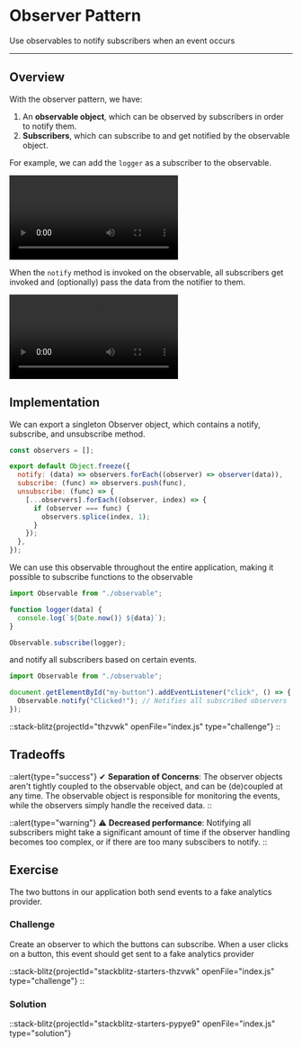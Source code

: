 # Observer Pattern
Use observables to notify subscribers when an event occurs

---

## Overview
With the observer pattern, we have:

1. An <strong>observable object</strong>, which can be observed by subscribers in order to notify them.
2. <strong>Subscribers</strong>, which can subscribe to and get notified by the observable object.

For example, we can add the `logger` as a subscriber to the observable.

<video src="https://res.cloudinary.com/dq8xfyhu4/video/upload/q_auto/v1661499081/FM%20Workshop/design-patterns/observable-pattern/observable2_nsxqmi.mov" loop controls> </video>

When the `notify` method is invoked on the observable, all subscribers get invoked and (optionally) pass the data from the notifier to them.

<video src="https://res.cloudinary.com/dq8xfyhu4/video/upload/q_auto/v1661499025/FM%20Workshop/design-patterns/observable-pattern/observable_dtcqep.mov" loop controls> </video>


## Implementation
We can export a singleton Observer object, which contains a notify, subscribe, and unsubscribe method.

```js [observer.js] copy
const observers = [];

export default Object.freeze({
  notify: (data) => observers.forEach((observer) => observer(data)),
  subscribe: (func) => observers.push(func),
  unsubscribe: (func) => {
    [...observers].forEach((observer, index) => {
      if (observer === func) {
        observers.splice(index, 1);
      }
    });
  },
});
```

We can use this observable throughout the entire application, making it possible to subscribe functions to the observable

```js [observer.js] copy
import Observable from "./observable";

function logger(data) {
  console.log(`${Date.now()} ${data}`);
}

Observable.subscribe(logger);
```
and notify all subscribers based on certain events.


```js [observer.js] copy
import Observable from "./observable";

document.getElementById("my-button").addEventListener("click", () => {
  Observable.notify("Clicked!"); // Notifies all subscribed observers
});
```
::stack-blitz{projectId="thzvwk" openFile="index.js" type="challenge"}
::

## Tradeoffs

::alert{type="success"}
✔ <strong>Separation of Concerns</strong>: The observer objects aren't tightly coupled to the observable object, and can be (de)coupled at any time. The observable object is responsible for monitoring the events, while the observers simply handle the received data.
::

::alert{type="warning"}
⚠️ <strong>Decreased performance</strong>: Notifying all subscribers might take a significant amount of time if the observer handling becomes too complex, or if there are too many subscibers to notify.
::


## Exercise
The two buttons in our application both send events to a fake analytics provider. 

### Challenge

Create an observer to which the buttons can subscribe. When a user clicks on a button, this event should get sent to a fake analytics provider


::stack-blitz{projectId="stackblitz-starters-thzvwk" openFile="index.js" type="challenge"}
::


### Solution
::stack-blitz{projectId="stackblitz-starters-pypye9" openFile="index.js" type="solution"}